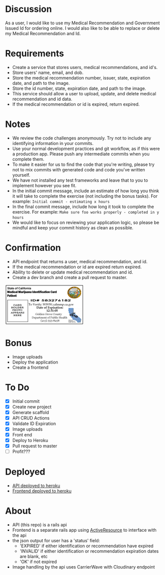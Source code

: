 # Discussion

As a user, I would like to use my Medical Recommendation and Government Issued Id for ordering online. I would also like to be able to replace or delete my Medical Recommendation and Id.

# Requirements

* Create a service that stores users, medical recommendations, and id's.
* Store users' name, email, and dob.
* Store the medical recommendation number, issuer, state, expiration date, and path to the image.
* Store the id number, state, expiration date, and path to the image.
* This service should allow a user to upload, update, and delete medical recommendation and id data.
* If the medical recommendation or id is expired, return expired.

# Notes
* We review the code challenges anonymously. Try not to include any identifying information in your commits.
* Use your normal development practices and git workflow, as if this were a production app. Please push any intermediate commits when you complete them.
* To make it easier for us to find the code that you're writing, please try not to mix commits with generated code and code you've written yourself.
* We have not installed any test frameworks and leave that to you to implement however you see fit.
* In the initial commit message, include an estimate of how long you think it will take to complete the exercise (not including the bonus tasks). For example: `Initial commit - estimating x hours`
* In the final commit message, include how long it took to complete the exercise. For example: `Make sure foo works properly - completed in y hours`
* We would like to focus on reviewing your application logic, so please be mindful and keep your commit history as clean as possible.

# Confirmation
* API endpoint that returns a user, medical recommendation, and id.
* If the medical recommendation or id are expired return expired.
* Ability to delete or update medical recommendation and id.
* Create a dev branch and create a pull request to master.

![Sample Rec](image2.gif)

# Bonus
* Image uploads
* Deploy the application
* Create a frontend

# To Do
- [x] Initial commit
- [x] Create new project
- [x] Generate scaffold
- [x] API CRUD Actions
- [x] Validate ID Expiration
- [x] Image uploads
- [x] Front end
- [x] Deploy to Heroku
- [x] Pull request to master
- [ ] Profit???

# Deployed
* [API deployed to heroku](https://shrouded-citadel-46945.herokuapp.com/api-docs/)
* [Frontend deployed to heroku](https://gonzocare-by-dr-gonzo.herokuapp.com/)

# About
* API (this repo) is a rails api
* Frontend is a separate rails app using [ActiveResource](https://github.com/rails/activeresource) to interface with the api
* the json output for user has a 'status' field:
  * 'EXPIRED' if either identification or recommendation have expired
  * 'INVALID' if either identification or recommendation expiration dates are blank, etc
  * 'OK' if not expired
* Image handling by the api uses CarrierWave with Cloudinary endpoint
